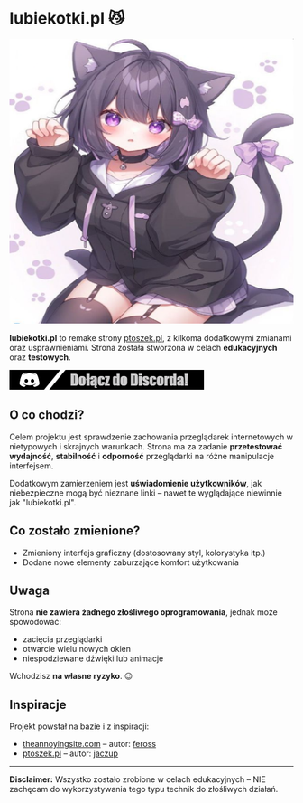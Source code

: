 # lubiekotki.pl 😼
![lubiekotki.pl](./media/images/icon.png)


**lubiekotki.pl** to remake strony [ptoszek.pl](https://ptoszek.pl), z kilkoma dodatkowymi zmianami oraz usprawnieniami. Strona została stworzona w celach **edukacyjnych** oraz **testowych**.

[![Serwer Discord](https://github.com/blikowski/lubiekotki/blob/main/media/images/discord.png?raw=true)](https://discord.gg/pochwa)

## O co chodzi?

Celem projektu jest sprawdzenie zachowania przeglądarek internetowych w nietypowych i skrajnych warunkach. Strona ma za zadanie **przetestować wydajność**, **stabilność** i **odporność** przeglądarki na różne manipulacje interfejsem.

Dodatkowym zamierzeniem jest **uświadomienie użytkowników**, jak niebezpieczne mogą być nieznane linki – nawet te wyglądające niewinnie jak "lubiekotki.pl".

## Co zostało zmienione?

- Zmieniony interfejs graficzny (dostosowany styl, kolorystyka itp.)
- Dodane nowe elementy zaburzające komfort użytkowania

## Uwaga

Strona **nie zawiera żadnego złośliwego oprogramowania**, jednak może spowodować:
- zacięcia przeglądarki
- otwarcie wielu nowych okien
- niespodziewane dźwięki lub animacje

Wchodzisz **na własne ryzyko**. 😉

## Inspiracje

Projekt powstał na bazie i z inspiracji:

- [theannoyingsite.com](https://github.com/feross/TheAnnoyingSite.com/) – autor: [feross](https://github.com/feross)
- [ptoszek.pl](https://github.com/jaczup/ptoszek.pl) – autor: [jaczup](https://github.com/jaczup)

---

**Disclaimer:** Wszystko zostało zrobione w celach edukacyjnych – NIE zachęcam do wykorzystywania tego typu technik do złośliwych działań.
